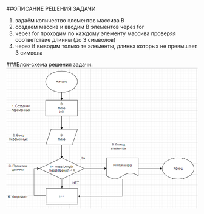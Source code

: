 ##ОПИСАНИЕ РЕШЕНИЯ ЗАДАЧИ

1. задаём количество элементов массива B
2. создаем массив и вводим B элементов через for
3. через for проходим по каждому элементу массива проверяя соответствие длинны (до 3 символов)
4. через if выводим только те элементы, длинна которых не превышает 3 символа

###Блок-схема решения задачи:
![Блок-схема](./Diagram.PNG)